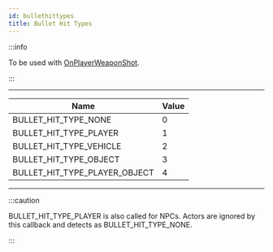 ```yaml
---
id: bullethittypes
title: Bullet Hit Types
---
```


:::info

To be used with [OnPlayerWeaponShot](../callbacks/OnPlayerWeaponShot).

:::

---
| Name                          | Value     |
| ----------------------------- | ---------
| BULLET_HIT_TYPE_NONE          | 0         |
| BULLET_HIT_TYPE_PLAYER        | 1         |
| BULLET_HIT_TYPE_VEHICLE       | 2         |
| BULLET_HIT_TYPE_OBJECT        | 3         |
| BULLET_HIT_TYPE_PLAYER_OBJECT | 4         |

---

:::caution

BULLET_HIT_TYPE_PLAYER is also called for NPCs. Actors are ignored by this callback and detects as BULLET_HIT_TYPE_NONE.

:::